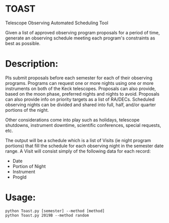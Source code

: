 # TOAST
Telescope Observing Automated Scheduling Tool

Given a list of approved observing program proposals for a period of time, generate an observing schedule meeting each program's constraints as best as possible.  


# Description:
PIs submit proposals before each semester for each of their observing programs.  Programs can request one or more nights using one or more instruments on both of the Keck telescopes.  Proposals can also provide, based on the moon phase, preferred nights and nights to avoid.  Proposals can also provide info on priority targets as a list of RA/DECs.  Scheduled observing nights can be divided and shared into full, half, and/or quarter portions of the night.

Other considerations come into play such as holidays, telescope shutdowns, instrument downtime, scientific conferences, special requests, etc.

The output will be a schedule which is a list of Visits (ie night program portions) that fill the schedule for each observing night in the semester date range.  A Visit will consist simply of the following data for each record:
- Date
- Portion of Night
- Instrument
- ProgId


# Usage:

    python Toast.py [semester] --method [method]
    python Toast.py 2019B --method random

